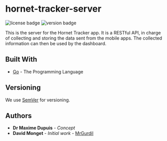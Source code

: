 # hornet-tracker-server

![license badge](https://img.shields.io/badge/license-MIT-brightgreen.svg) ![version badge](https://img.shields.io/badge/version-0.0.1-blue.svg)

This is the server for the Hornet Tracker app. It is a RESTful API, in charge of collecting and storing the data sent from the mobile apps.
The collected information can then be used by the dashboard.

## Built With

* [Go](https://golang.org) - The Programming Language

## Versioning

We use [SemVer](http://semver.org/) for versioning.

## Authors

* **Dr Maxime Dupuis** - *Concept*
* **David Monget** - *Initial work* - [MrGurdil](https://bitbucket.org/MrGurdil/)
